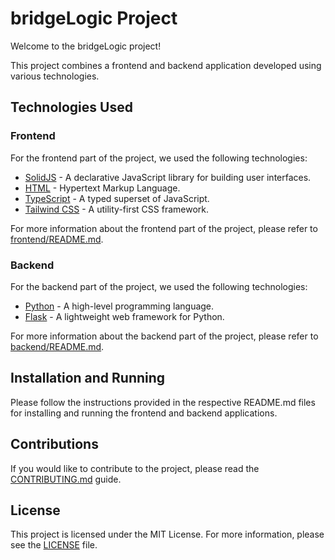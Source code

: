 # bridgeLogic Project

Welcome to the bridgeLogic project!

This project combines a frontend and backend application developed using various technologies.

## Technologies Used

### Frontend

For the frontend part of the project, we used the following technologies:

- [SolidJS](https://www.solidjs.com/) - A declarative JavaScript library for building user interfaces.
- [HTML](https://developer.mozilla.org/en-US/docs/Web/HTML) - Hypertext Markup Language.
- [TypeScript](https://www.typescriptlang.org/) - A typed superset of JavaScript.
- [Tailwind CSS](https://tailwindcss.com/) - A utility-first CSS framework.

For more information about the frontend part of the project, please refer to [frontend/README.md](frontend/README.md).

### Backend

For the backend part of the project, we used the following technologies:

- [Python](https://www.python.org/) - A high-level programming language.
- [Flask](https://flask.palletsprojects.com/) - A lightweight web framework for Python.

For more information about the backend part of the project, please refer to [backend/README.md](backend/README.md).

## Installation and Running

Please follow the instructions provided in the respective README.md files for installing and running the frontend and backend applications.

## Contributions

If you would like to contribute to the project, please read the [CONTRIBUTING.md](CONTRIBUTING.md) guide.

## License

This project is licensed under the MIT License. For more information, please see the [LICENSE](LICENSE) file.
